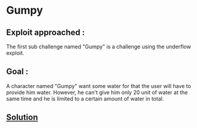 # Gumpy

## Exploit approached :

The first sub challenge named "Gumpy" is a challenge using the underflow exploit.

## Goal :

A character named "Gumpy" want some water for that the user will have to provide him water.
However, he can't give him only 20 unit of water at the same time and he is limited to a certain amount of water in total.

## [Solution](../../attacks/hardChalls/GrumpySolution.md)